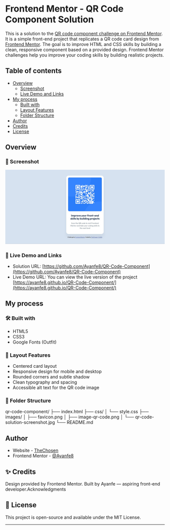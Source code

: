 # Frontend Mentor - QR Code Component Solution

This is a solution to the [QR code component challenge on Frontend Mentor](https://www.frontendmentor.io/challenges/qr-code-component-iux_sIO_H). It is a simple front-end project that replicates a QR code card design from [Frontend Mentor](https://www.frontendmentor.io). The goal is to improve HTML and CSS skills by building a clean, responsive component based on a provided design. Frontend Mentor challenges help you improve your coding skills by building realistic projects.

## Table of contents

- [Overview](#overview)
  - [Screenshot](#screenshot)
  - [Live Demo and Links](#live-demo-and-links)
- [My process](#my-process)
  - [Built with](#built-with)
  - [Layout Features](#layout-features)
  - [Folder Structure](#-folder-structure)
- [Author](#author)
- [Credits](#credits)
- [License](#license)

## Overview

### 📸 Screenshot

![QR Code Component Screenshot](images/qr-code-solution-screenshot.jpg)

### 🚀 Live Demo and Links

- Solution URL: [https://github.com/Ayanfe8/QR-Code-Component](https://github.com/Ayanfe8/QR-Code-Component)
- Live Demo URL: You can view the live version of the project [https://ayanfe8.github.io/QR-Code-Component/](https://ayanfe8.github.io/QR-Code-Component/)

## My process

### 🛠️ Built with

- HTML5
- CSS3
- Google Fonts (Outfit)

### 📐 Layout Features

- Centered card layout
- Responsive design for mobile and desktop
- Rounded corners and subtle shadow
- Clean typography and spacing
- Accessible alt text for the QR code image

### 📁 Folder Structure

qr-code-component/
├── index.html
├── css/
│ └── style.css
├── images/
│ ├── favicon.png
│ ├── image-qr-code.png
│ └── qr-code-solution-screenshot.jpg
└── README.md

## Author

- Website - [TheChosen](https://github.com/Ayanfe8)
- Frontend Mentor - [@Ayanfe8](https://www.frontendmentor.io/profile/Ayanfe8)

## ✨ Credits

Design provided by Frontend Mentor.
Built by Ayanfe — aspiring front-end developer.Acknowledgments

## 📄 License

This project is open-source and available under the MIT License.

---
